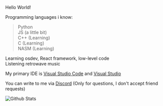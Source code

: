 Hello World!

Programming languages i know:
> Python<br>
> JS (a little bit)<br>
> C++ (Learning)<br>
> C (Learning)<br>
> NASM (Learning)

Learning osdev, React framework, low-level code <br>
Listening retrowave music

My primary IDE is [Visual Studio Code](https://github.com/microsoft/vscode) and [Visual Studio](https://visualstudio.microsoft.com)

You can write to me via [Discord](https://discord.com/users/750080996002758740 "fork#4561") (Only for questions, I don't accept friend requests)

![Github Stats](https://github-readme-stats.vercel.app/api?username=TryingCatch&count_private=true&show_icons=true&include_all_commits=true&theme=cobalt&hide_border=true)

